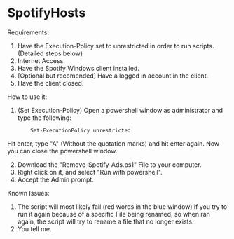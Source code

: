 # SpotifyHosts

Requirements: 

1. Have the Execution-Policy set to unrestricted in order to run scripts. (Detailed steps below)
2. Internet Access.
3. Have the Spotify Windows client installed.
4. [Optional but recomended] Have a logged in account in the client.
5. Have the client closed.

How to use it:

1. (Set Execution-Policy) Open a powershell window as administrator and type the following: 

           Set-ExecutionPolicy unrestricted

  Hit enter, type "A" (Without the quotation marks) and hit enter again. Now you can close the powershell window.

2. Download the "Remove-Spotify-Ads.ps1" File to your computer.
3. Right click on it, and select "Run with powershell".
4. Accept the Admin prompt.

Known Issues:

1. The script will most likely fail (red words in the blue window) if you try to run it again because of a specific File being renamed, so when ran again, the script will try to rename a file that no longer exists.
2. You tell me.
